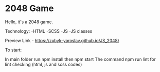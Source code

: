 # 2048 Game

Hello, it's a 2048 game.

Technology: -HTML -SCSS -JS -JS classes

Preview Link - https://zubyk-yaroslav.github.io/JS_2048/

To start:

In main folder run npm install then npm start The command npm run lint for lint checking (html, js and scss codes)
